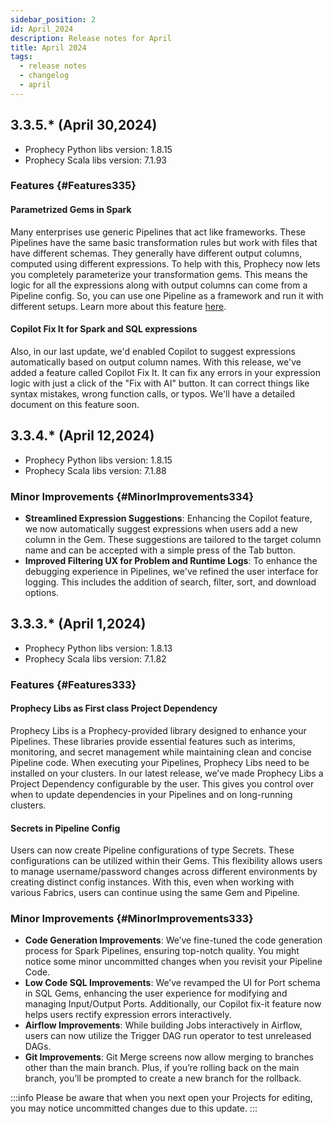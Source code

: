 ```yaml
---
sidebar_position: 2
id: April_2024
description: Release notes for April
title: April 2024
tags:
  - release notes
  - changelog
  - april
---
```


## 3.3.5.\* (April 30,2024)

- Prophecy Python libs version: 1.8.15
- Prophecy Scala libs version: 7.1.93

### Features {#Features335}

#### Parametrized Gems in Spark

Many enterprises use generic Pipelines that act like frameworks. These Pipelines have the same basic transformation rules but work with files that have different schemas. They generally have different output columns, computed using different expressions.
To help with this, Prophecy now lets you completely parameterize your transformation gems. This means the logic for all the expressions along with output columns can come from a Pipeline config. So, you can use one Pipeline as a framework and run it with different setups. Learn more about this feature [here](../../low-code-spark/parameterized-gems.md).

#### Copilot Fix It for Spark and SQL expressions

Also, in our last update, we'd enabled Copilot to suggest expressions automatically based on output column names. With this release, we've added a feature called Copilot Fix It. It can fix any errors in your expression logic with just a click of the "Fix with AI" button. It can correct things like syntax mistakes, wrong function calls, or typos. We'll have a detailed document on this feature soon.

## 3.3.4.\* (April 12,2024)

- Prophecy Python libs version: 1.8.15
- Prophecy Scala libs version: 7.1.88

### Minor Improvements {#MinorImprovements334}

- **Streamlined Expression Suggestions**: Enhancing the Copilot feature, we now automatically suggest expressions when users add a new column in the Gem. These suggestions are tailored to the target column name and can be accepted with a simple press of the Tab button.
- **Improved Filtering UX for Problem and Runtime Logs**: To enhance the debugging experience in Pipelines, we've refined the user interface for logging. This includes the addition of search, filter, sort, and download options.

## 3.3.3.\* (April 1,2024)

- Prophecy Python libs version: 1.8.13
- Prophecy Scala libs version: 7.1.82

### Features {#Features333}

#### Prophecy Libs as First class Project Dependency

Prophecy Libs is a Prophecy-provided library designed to enhance your Pipelines. These libraries provide essential features such as interims, monitoring, and secret management while maintaining clean and concise Pipeline code. When executing your Pipelines, Prophecy Libs need to be installed on your clusters.
In our latest release, we’ve made Prophecy Libs a Project Dependency configurable by the user. This gives you control over when to update dependencies in your Pipelines and on long-running clusters.

#### Secrets in Pipeline Config

Users can now create Pipeline configurations of type Secrets. These configurations can be utilized within their Gems. This flexibility allows users to manage username/password changes across different environments by creating distinct config instances. With this, even when working with various Fabrics, users can continue using the same Gem and Pipeline.

### Minor Improvements {#MinorImprovements333}

- **Code Generation Improvements**: We’ve fine-tuned the code generation process for Spark Pipelines, ensuring top-notch quality. You might notice some minor uncommitted changes when you revisit your Pipeline Code.
- **Low Code SQL Improvements**: We’ve revamped the UI for Port schema in SQL Gems, enhancing the user experience for modifying and managing Input/Output Ports. Additionally, our Copilot fix-it feature now helps users rectify expression errors interactively.
- **Airflow Improvements**: While building Jobs interactively in Airflow, users can now utilize the Trigger DAG run operator to test unreleased DAGs.
- **Git Improvements**: Git Merge screens now allow merging to branches other than the main branch. Plus, if you’re rolling back on the main branch, you’ll be prompted to create a new branch for the rollback.

:::info
Please be aware that when you next open your Projects for editing, you may notice uncommitted changes due to this update.
:::
